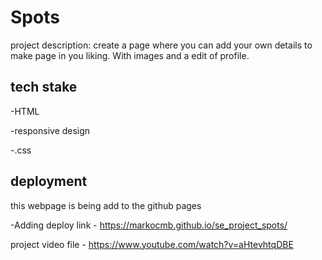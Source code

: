# Spots

project description: create a page where you can add your own details to make page in you liking. With images and a edit of profile.

## tech stake

-HTML

-responsive design

-.css

## deployment

this webpage is being add to the github pages

-Adding deploy link - https://markocmb.github.io/se_project_spots/

project video file - https://www.youtube.com/watch?v=aHtevhtqDBE
